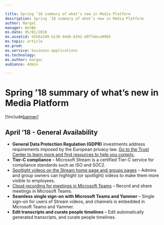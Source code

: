 ```yaml
---

title: Spring ’18 summary of what’s new in Media Platform
description: Spring ’18 summary of what’s new in Media Platform
author: MargoC
manager: AnnBe
ms.date: 05/01/2018
ms.assetid: e558a3d9-b136-444b-b342-d97fabca9965
ms.topic: article
ms.prod: 
ms.service: business-applications
ms.technology: 
ms.author: margoc
audience: Admin

---
```


# Spring ’18 summary of what’s new in Media Platform

[!include[banner](../../includes/banner.md)]


## April ’18 - General Availability

- **General Data Protection Regulation (GDPR)** investments address requirements imposed by the European privacy law. [Go to the Trust Center to learn more and find resources to help you comply.](https://www.microsoft.com/en-us/TrustCenter/Privacy/gdpr/default.aspx)
- **Tier-C compliance** – Microsoft Stream is a certified Tier-C service for compliance standards such as ISO and SOC2.
- [Spotlight videos on the Stream home page and groups pages](spotlight-videos.md) – Admins and group owners can highlight (or spotlight) videos to make them more visible to employees.
- [Cloud recording for meetings in Microsoft Teams](cloud-recording-meetings-teams.md) – Record and share meetings in Microsoft Teams.
- **Seamless single sign-on with Microsoft Teams and Yammer** – Single sign-on for users of Stream videos, and channels is embedded in Microsoft Teams and Yammer.
- **Edit transcripts and curate people timelines** – Edit automatically generated transcripts, and curate people timelines.